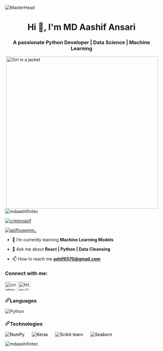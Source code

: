 ![MasterHead](https://codilime.com/static/7150aa1f015beb5165e9ee4640851ecc/header-data-science-vs-data-analytics.png)
<h1 align="center">Hi 👋, I'm MD Aashif Ansari</h1>
<h3 align="center">A passionate Python Developer | Data Science | Machine Learning</h3>
<img align="right" src="https://static.wixstatic.com/media/3eee0b_8b6780c6bd8245ecafdbe55d8db7e2df~mv2.gif" alt="Girl in a jacket" width="500">
<p align="left"> <img src="https://komarev.com/ghpvc/?username=mdaashifintec&label=Profile%20views&color=0e75b6&style=flat" alt="mdaashifintec" /> </p>

<p align="left"> <a href="https://twitter.com/criptonasif" target="blank"><img src="https://img.shields.io/twitter/follow/criptonasif?logo=twitter&style=for-the-badge" alt="criptonasif" />
</a> </p>

<p align="left">
  <a href="https://www.instagram.com/asifhusennn_?igsh=MWEyYW1xaHJqbXlmcQ%3D%3D&utm_source=qr" target="blank">
    <img src="https://img.shields.io/badge/Follow%20%40asifhusennn_-purple?logo=instagram&style=for-the-badge" alt="asifhusennn_" />
  </a>
</p>

- 🌱 I’m currently learning **Machine Learning Models**

- 💬 Ask me about **React | Python | Data Cleansing**

- 📫 How to reach me **ashif6570@gmail.com**

<h3 align="left">Connect with me:</h3>
<p align="left">
<a href="https://twitter.com/criptonasif" target="blank"><img align="center" src="https://raw.githubusercontent.com/rahuldkjain/github-profile-readme-generator/master/src/images/icons/Social/twitter.svg" alt="criptonasif" height="30" width="40" /></a>
<a href="https://linkedin.com/in/https://www.linkedin.com/in/ashif-ansari-9658b21b9?utm_source=share&utm_campaign=share_via&utm_content=profile&utm_medium=ios_app" target="blank"><img align="center" src="https://raw.githubusercontent.com/rahuldkjain/github-profile-readme-generator/master/src/images/icons/Social/linked-in-alt.svg" alt="https://www.linkedin.com/in/ashif-ansari-9658b21b9?utm_source=share&utm_campaign=share_via&utm_content=profile&utm_medium=ios_app" height="30" width="40" /></a>
</p>

<h3 dir="auto"><a id="user-content-languages" class="anchor" aria-hidden="true" tabindex="-1" href="#languages"><svg class="octicon octicon-link" viewBox="0 0 16 16" version="1.1" width="16" height="16" aria-hidden="true"><path d="m7.775 3.275 1.25-1.25a3.5 3.5 0 1 1 4.95 4.95l-2.5 2.5a3.5 3.5 0 0 1-4.95 0 .751.751 0 0 1 .018-1.042.751.751 0 0 1 1.042-.018 1.998 1.998 0 0 0 2.83 0l2.5-2.5a2.002 2.002 0 0 0-2.83-2.83l-1.25 1.25a.751.751 0 0 1-1.042-.018.751.751 0 0 1-.018-1.042Zm-4.69 9.64a1.998 1.998 0 0 0 2.83 0l1.25-1.25a.751.751 0 0 1 1.042.018.751.751 0 0 1 .018 1.042l-1.25 1.25a3.5 3.5 0 1 1-4.95-4.95l2.5-2.5a3.5 3.5 0 0 1 4.95 0 .751.751 0 0 1-.018 1.042.751.751 0 0 1-1.042.018 1.998 1.998 0 0 0-2.83 0l-2.5 2.5a1.998 1.998 0 0 0 0 2.83Z"></path></svg></a>Languages</h3>

<p dir="auto">
  <a target="_blank" rel="noopener noreferrer nofollow" href="https://www.python.org/" style="text-decoration: none;">
    <img src="https://img.shields.io/badge/-Python-3776AB?logo=python&logoColor=white" alt="Python" style="max-width: 100px; margin-right: 10px;">
  </a>
</p>

<h3 dir="auto"><a id="user-content-technologies" class="anchor" aria-hidden="true" tabindex="-1" href="#technologies"><svg class="octicon octicon-link" viewBox="0 0 16 16" version="1.1" width="16" height="16" aria-hidden="true"><path d="m7.775 3.275 1.25-1.25a3.5 3.5 0 1 1 4.95 4.95l-2.5 2.5a3.5 3.5 0 0 1-4.95 0 .751.751 0 0 1 .018-1.042.751.751 0 0 1 1.042-.018 1.998 1.998 0 0 0 2.83 0l2.5-2.5a2.002 2.002 0 0 0-2.83-2.83l-1.25 1.25a.751.751 0 0 1-1.042-.018.751.751 0 0 1-.018-1.042Zm-4.69 9.64a1.998 1.998 0 0 0 2.83 0l1.25-1.25a.751.751 0 0 1 1.042.018.751.751 0 0 1 .018 1.042l-1.25 1.25a3.5 3.5 0 1 1-4.95-4.95l2.5-2.5a3.5 3.5 0 0 1 4.95 0 .751.751 0 0 1-.018 1.042.751.751 0 0 1-1.042.018 1.998 1.998 0 0 0-2.83 0l-2.5 2.5a1.998 1.998 0 0 0 0 2.83Z"></path></svg></a>Technologies</h3>


<p dir="auto">
  <a target="_blank" rel="noopener noreferrer nofollow" href="https://numpy.org/" style="text-decoration: none; margin-right: 20px; color: black !important;">
    <img src="https://img.shields.io/badge/-NumPy-013243?logo=numpy&logoColor=white" alt="NumPy" style="max-width: 100px;">
  </a>

  <a target="_blank" rel="noopener noreferrer nofollow" href="https://keras.io/" style="text-decoration: none; margin-right: 20px; color: black !important;">
    <img src="https://img.shields.io/badge/-Keras-D00000?logo=keras&logoColor=white" alt="Keras" style="max-width: 100px;">
  </a>

  <a target="_blank" rel="noopener noreferrer nofollow" href="https://scikit-learn.org/" style="text-decoration: none; margin-right: 20px; color: black !important;">
    <img src="https://img.shields.io/badge/-Scikit--learn-F7931E?logo=scikit-learn&logoColor=white" alt="Scikit-learn" style="max-width: 100px;">
  </a>

  <a target="_blank" rel="noopener noreferrer nofollow" href="https://seaborn.pydata.org/" style="text-decoration: none; margin-right: 20px; color: black !important;">
    <img src="https://img.shields.io/badge/-Seaborn-388E3C?logo=seaborn&logoColor=white" alt="Seaborn" style="max-width: 100px;">
  </a>
</p>






<div align="left">
  <img src="https://komarev.com/ghpvc/?username=mdaashifintec&label=Profile%20views&color=0e75b6&style=flat" alt="mdaashifintec" />
</div>
